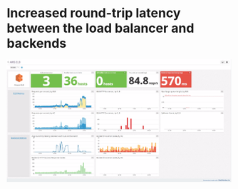 # Increased round-trip latency between the load balancer and backends

![](images/increased_round_trip_latency.png)